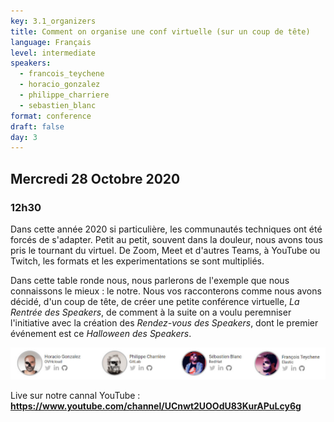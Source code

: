 ```yaml
---
key: 3.1_organizers
title: Comment on organise une conf virtuelle (sur un coup de tête)
language: Français
level: intermediate
speakers: 
  - francois_teychene
  - horacio_gonzalez
  - philippe_charriere
  - sebastien_blanc
format: conference
draft: false
day: 3
---
```


## Mercredi 28 Octobre 2020
### 12h30

Dans cette année 2020 si particulière, les communautés techniques ont été
forcés de s'adapter. Petit au petit, souvent dans la douleur, nous avons
tous pris le tournant du virtuel. De Zoom, Meet et d'autres Teams, à YouTube
ou Twitch, les formats et les  experimentations se sont multipliés.

Dans cette table ronde nous, nous parlerons de l'exemple que nous connaissons
le mieux : le notre. Nous vos racconterons comme nous avons décidé, 
d'un coup de tête, de créer une petite conférence virtuelle, 
*La Rentrée des Speakers*, de comment à la suite on a voulu peremniser 
l'initiative avec la création des *Rendez-vous des Speakers*, dont 
le premier événement est ce *Halloween des Speakers*. 

<img src="/images/team-line.jpg" alt="team" style="max-width:100%;">

Live sur notre cannal YouTube : 
**https://www.youtube.com/channel/UCnwt2UOOdU83KurAPuLcy6g**